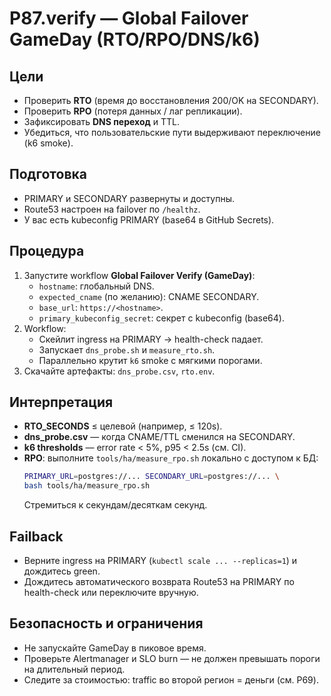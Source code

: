 # P87.verify — Global Failover GameDay (RTO/RPO/DNS/k6)

## Цели
- Проверить **RTO** (время до восстановления 200/OK на SECONDARY).
- Проверить **RPO** (потеря данных / лаг репликации).
- Зафиксировать **DNS переход** и TTL.
- Убедиться, что пользовательские пути выдерживают переключение (k6 smoke).

## Подготовка
- PRIMARY и SECONDARY развернуты и доступны.
- Route53 настроен на failover по `/healthz`.
- У вас есть kubeconfig PRIMARY (base64 в GitHub Secrets).

## Процедура
1. Запустите workflow **Global Failover Verify (GameDay)**:
   - `hostname`: глобальный DNS.
   - `expected_cname` (по желанию): CNAME SECONDARY.
   - `base_url`: `https://<hostname>`.
   - `primary_kubeconfig_secret`: секрет с kubeconfig (base64).
2. Workflow:
   - Скейлит ingress на PRIMARY → health-check падает.
   - Запускает `dns_probe.sh` и `measure_rto.sh`.
   - Параллельно крутит `k6` smoke с мягкими порогами.
3. Скачайте артефакты: `dns_probe.csv`, `rto.env`.

## Интерпретация
- **RTO_SECONDS** ≤ целевой (например, ≤ 120s).
- **dns_probe.csv** — когда CNAME/TTL сменился на SECONDARY.
- **k6 thresholds** — error rate < 5%, p95 < 2.5s (см. CI).
- **RPO**: выполните `tools/ha/measure_rpo.sh` локально с доступом к БД:
  ```bash
  PRIMARY_URL=postgres://... SECONDARY_URL=postgres://... \
  bash tools/ha/measure_rpo.sh
  ```
  Стремиться к секундам/десяткам секунд.

## Failback
- Верните ingress на PRIMARY (`kubectl scale ... --replicas=1`) и дождитесь green.
- Дождитесь автоматического возврата Route53 на PRIMARY по health-check или переключите вручную.

## Безопасность и ограничения
- Не запускайте GameDay в пиковое время.
- Проверьте Alertmanager и SLO burn — не должен превышать пороги на длительный период.
- Следите за стоимостью: traffic во второй регион = деньги (см. P69).
